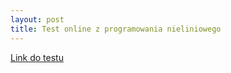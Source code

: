 ```yaml
---
layout: post
title: Test online z programowania nieliniowego 
---
```


[Link do testu](https://www.testportal.pl/test.html?t=NraMrrxDavxt)
